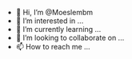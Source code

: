 - 👋 Hi, I’m @Moeslembm
- 👀 I’m interested in ...
- 🌱 I’m currently learning ...
- 💞️ I’m looking to collaborate on ...
- 📫 How to reach me ...

<!---
Moeslembm/Moeslembm is a ✨ special ✨ repository because its `README.md` (this file) appears on your GitHub profile.
You can click the Preview link to take a look at your changes.
--->
